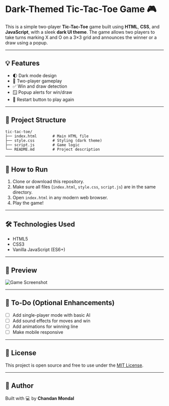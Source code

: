 # Dark-Themed Tic-Tac-Toe Game 🎮

This is a simple two-player **Tic-Tac-Toe** game built using **HTML**, **CSS**, and **JavaScript**, with a sleek **dark UI theme**. The game allows two players to take turns marking X and O on a 3×3 grid and announces the winner or a draw using a popup.

---

## 💡 Features

- 🌓 Dark mode design
- 👥 Two-player gameplay
- ✅ Win and draw detection
- 🪟 Popup alerts for win/draw
- 🔁 Restart button to play again

---

## 📁 Project Structure

```
tic-tac-toe/
├── index.html       # Main HTML file
├── style.css        # Styling (dark theme)
├── script.js        # Game logic
└── README.md        # Project description
```

---

## 🚀 How to Run

1. Clone or download this repository.
2. Make sure all files (`index.html`, `style.css`, `script.js`) are in the same directory.
3. Open `index.html` in any modern web browser.
4. Play the game!

---

## 🛠️ Technologies Used

- HTML5
- CSS3
- Vanilla JavaScript (ES6+)

---

## 📸 Preview

![Game Screenshot](https://via.placeholder.com/400x300?text=Tic-Tac-Toe+Dark+Theme) <!-- Replace with actual screenshot if available -->

---

## 📌 To-Do (Optional Enhancements)

- [ ] Add single-player mode with basic AI
- [ ] Add sound effects for moves and win
- [ ] Add animations for winning line
- [ ] Make mobile responsive

---

## 📃 License

This project is open source and free to use under the [MIT License](LICENSE).

---

## 🙌 Author

Built with 💻 by **Chandan Mondal**
